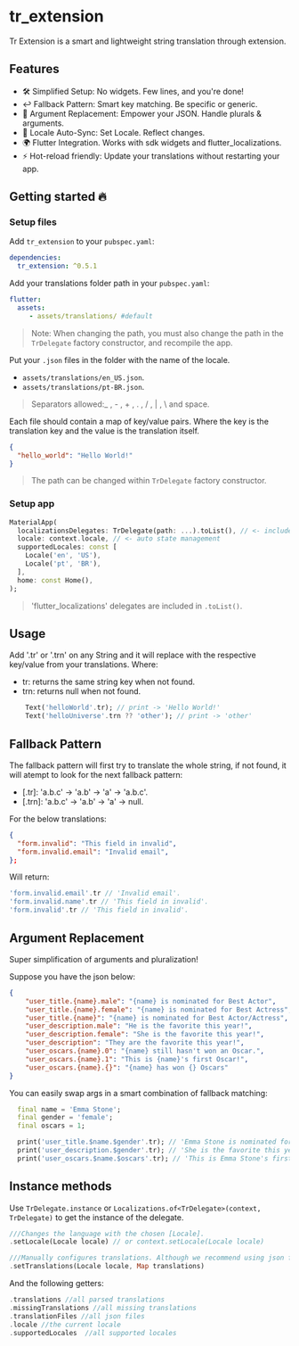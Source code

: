 
# tr_extension

Tr Extension is a smart and lightweight string translation through extension.

## Features

- 🛠️ Simplified Setup: No widgets. Few lines, and you're done!
- ↩️ Fallback Pattern: Smart key matching. Be specific or generic.
- 🔀 Argument Replacement: Empower your JSON. Handle plurals & arguments.
- 🔄 Locale Auto-Sync: Set Locale. Reflect changes.
- 🌍 Flutter Integration. Works with sdk widgets and flutter_localizations.
- ⚡️ Hot-reload friendly: Update your translations without restarting your app.

## Getting started 🔥

### Setup files

Add `tr_extension` to your `pubspec.yaml`:

```yaml
dependencies:
  tr_extension: ^0.5.1
```

Add your translations folder path in your `pubspec.yaml`:

```yaml
flutter:
  assets:
     - assets/translations/ #default
```

> Note: When changing the path, you must also change the path in the `TrDelegate` factory constructor, and recompile the app.

Put your `.json` files in the folder with the name of the locale.

- `assets/translations/en_US.json`.
- `assets/translations/pt-BR.json`.

> Separators allowed:_ , - , + , . , / , | , \ and space.

Each file should contain a map of key/value pairs. Where the key is the translation key and the value is the translation itself.

```json
{
  "hello_world": "Hello World!"
}
```

> The path can be changed within `TrDelegate` factory constructor.

### Setup app

```dart
MaterialApp(
  localizationsDelegates: TrDelegate(path: ...).toList(), // <- includes flutter_localizations
  locale: context.locale, // <- auto state management
  supportedLocales: const [
    Locale('en', 'US'),
    Locale('pt', 'BR'),
  ],
  home: const Home(),
);
```

> 'flutter_localizations' delegates are included in `.toList()`.

## Usage

Add '.tr' or '.trn' on any String and it will replace with the respective key/value from your translations. Where:

- tr: returns the same string key when not found.
- trn: returns null when not found.

```dart
    Text('helloWorld'.tr); // print -> 'Hello World!'
    Text('helloUniverse'.trn ?? 'other'); // print -> 'other'
```

## Fallback Pattern

The fallback pattern will first try to translate the whole string, if not found, it will atempt to look for the next fallback pattern:

- [.tr]: 'a.b.c' -> 'a.b' -> 'a' -> 'a.b.c'.
- [.trn]: 'a.b.c' -> 'a.b' -> 'a' -> null.

For the below translations:

```json
{
  "form.invalid": "This field in invalid",
  "form.invalid.email": "Invalid email",
};
```

Will return:

```dart
'form.invalid.email'.tr // 'Invalid email'.
'form.invalid.name'.tr // 'This field in invalid'.
'form.invalid'.tr // 'This field in invalid'.
```

## Argument Replacement

Super simplification of arguments and pluralization!

Suppose you have the json below:

```json
{
    "user_title.{name}.male": "{name} is nominated for Best Actor",
    "user_title.{name}.female": "{name} is nominated for Best Actress",
    "user_title.{name}": "{name} is nominated for Best Actor/Actress",
    "user_description.male": "He is the favorite this year!",
    "user_description.female": "She is the favorite this year!",
    "user_description": "They are the favorite this year!",
    "user_oscars.{name}.0": "{name} still hasn't won an Oscar.",
    "user_oscars.{name}.1": "This is {name}'s first Oscar!",
    "user_oscars.{name}.{}": "{name} has won {} Oscars"
}
```

You can easily swap args in a smart combination of fallback matching:

```dart
  final name = 'Emma Stone';
  final gender = 'female';
  final oscars = 1;

  print('user_title.$name.$gender'.tr); // 'Emma Stone is nominated for Best Actress'
  print('user_description.$gender'.tr); // 'She is the favorite this year!'
  print('user_oscars.$name.$oscars'.tr); // 'This is Emma Stone's first Oscar!'
```

## Instance methods

Use `TrDelegate.instance` or `Localizations.of<TrDelegate>(context, TrDelegate)` to get the instance of the delegate.

```dart
///Changes the language with the chosen [Locale].
.setLocale(Locale locale) // or context.setLocale(Locale locale)

///Manually configures translations. Although we recommend using json files as described above.
.setTranslations(Locale locale, Map translations)
```

And the following getters:

```dart
.translations //all parsed translations
.missingTranslations //all missing translations
.translationFiles //all json files
.locale //the current locale
.supportedLocales  //all supported locales

```
